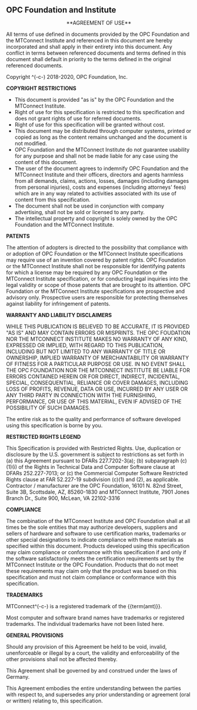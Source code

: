 
**<span style="font-size: 150%">OPC Foundation and Institute</span>**


<div align="center">
**AGREEMENT OF USE**
</div>

All terms of use defined in documents provided by the OPC Foundation and
the MTConnect Institute and referenced in this document are hereby
incorporated and shall apply in their entirety into this document. Any
conflict in terms between referenced documents and terms defined in this
document shall default in priority to the terms defined in the original
referenced documents.

Copyright ^(-c-) 2018-2020, OPC Foundation, Inc.

**COPYRIGHT RESTRICTIONS**

-   This document is provided \"as is\" by the OPC Foundation and the
    MTConnect Institute.
-   Right of use for this specification is restricted to this
    specification and does not grant rights of use for referred
    documents.
-   Right of use for this specification will be granted without cost.
-   This document may be distributed through computer systems, printed
    or copied as long as the content remains unchanged and the document
    is not modified.
-   OPC Foundation and the MTConnect Institute do not guarantee
    usability for any purpose and shall not be made liable for any case
    using the content of this document.
-   The user of the document agrees to indemnify OPC Foundation and the
    MTConnect Institute and their officers, directors and agents
    harmless from all demands, claims, actions, losses, damages
    (including damages from personal injuries), costs and expenses
    (including attorneys' fees) which are in any way related to
    activities associated with its use of content from this
    specification.
-   The document shall not be used in conjunction with company
    advertising, shall not be sold or licensed to any party.
-   The intellectual property and copyright is solely owned by the OPC
    Foundation and the MTConnect Institute.

**PATENTS**

The attention of adopters is directed to the possibility that compliance
with or adoption of OPC Foundation or the MTConnect Institute
specifications may require use of an invention covered by patent rights.
OPC Foundation or the MTConnect Institute shall not be responsible for
identifying patents for which a license may be required by any OPC
Foundation or the MTConnect Institute specification, or for conducting
legal inquiries into the legal validity or scope of those patents that
are brought to its attention. OPC Foundation or the MTConnect Institute
specifications are prospective and advisory only. Prospective users are
responsible for protecting themselves against liability for infringement
of patents.

**WARRANTY AND LIABILITY DISCLAIMERS**

WHILE THIS PUBLICATION IS BELIEVED TO BE ACCURATE, IT IS PROVIDED \"AS
IS\" AND MAY CONTAIN ERRORS OR MISPRINTS. THE OPC FOUDATION NOR THE
MTCONNECT INSTITUTE MAKES NO WARRANTY OF ANY KIND, EXPRESSED OR IMPLIED,
WITH REGARD TO THIS PUBLICATION, INCLUDING BUT NOT LIMITED TO ANY
WARRANTY OF TITLE OR OWNERSHIP, IMPLIED WARRANTY OF MERCHANTABILITY OR
WARRANTY OF FITNESS FOR A PARTICULAR PURPOSE OR USE. IN NO EVENT SHALL
THE OPC FOUNDATION NOR THE MTCONNECT INSTITUTE BE LIABLE FOR ERRORS
CONTAINED HEREIN OR FOR DIRECT, INDIRECT, INCIDENTAL, SPECIAL,
CONSEQUENTIAL, RELIANCE OR COVER DAMAGES, INCLUDING LOSS OF PROFITS,
REVENUE, DATA OR USE, INCURRED BY ANY USER OR ANY THIRD PARTY IN
CONNECTION WITH THE FURNISHING, PERFORMANCE, OR USE OF THIS MATERIAL,
EVEN IF ADVISED OF THE POSSIBILITY OF SUCH DAMAGES.

The entire risk as to the quality and performance of software developed
using this specification is borne by you.

**RESTRICTED RIGHTS LEGEND**

This Specification is provided with Restricted Rights. Use, duplication
or disclosure by the U.S. government is subject to restrictions as set
forth in (a) this Agreement pursuant to DFARs 227.7202-3(a); (b)
subparagraph (c)(1)(i) of the Rights in Technical Data and Computer
Software clause at DFARs 252.227-7013; or (c) the Commercial Computer
Software Restricted Rights clause at FAR 52.227-19 subdivision (c)(1)
and (2), as applicable. Contractor / manufacturer are the OPC
Foundation, 16101 N. 82nd Street, Suite 3B, Scottsdale, AZ, 85260-1830
and MTConnect Institute, 7901 Jones Branch Dr., Suite 900, McLean, VA
22102-3316

**COMPLIANCE**

The combination of the MTConnect Institute and OPC Foundation shall at
all times be the sole entities that may authorize developers, suppliers
and sellers of hardware and software to use certification marks,
trademarks or other special designations to indicate compliance with
these materials as specified within this document. Products developed
using this specification may claim compliance or conformance with this
specification if and only if the software satisfactorily meets the
certification requirements set by the MTConnect Institute or the OPC
Foundation. Products that do not meet these requirements may claim only
that the product was based on this specification and must not claim
compliance or conformance with this specification.

**TRADEMARKS**

MTConnect^(-c-) is a registered trademark of the {{term(amt)}}.

Most computer and software brand names have trademarks or registered
trademarks. The individual trademarks have not been listed here.

**GENERAL PROVISIONS**

Should any provision of this Agreement be held to be void, invalid,
unenforceable or illegal by a court, the validity and enforceability of
the other provisions shall not be affected thereby.

This Agreement shall be governed by and construed under the laws of
Germany.

This Agreement embodies the entire understanding between the parties
with respect to, and supersedes any prior understanding or agreement
(oral or written) relating to, this specification.

